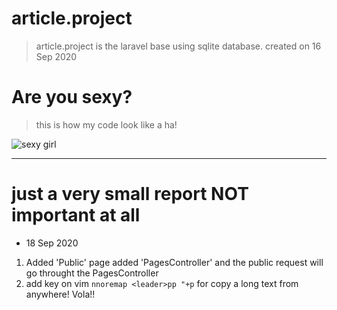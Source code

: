 # article.project


> article.project is the laravel base using sqlite database.
> created on 16 Sep 2020






#   Are you sexy?

>   this is how my code look like a ha!   


[sexy_girl]:https://encrypted-tbn0.gstatic.com/images?q=tbn%3AANd9GcQ2v_MVwJg7QBbWU5BmZxaoxkjhgocizqczEA&usqp=CAU
![sexy girl][sexy_girl]



---

#   just a very small report NOT important at all



-   18 Sep 2020
1.  Added 'Public' page added 'PagesController' and the public request will go throught the PagesController
2.  add key on vim `nnoremap <leader>pp "+p` for copy a long text from anywhere! Vola!! 



